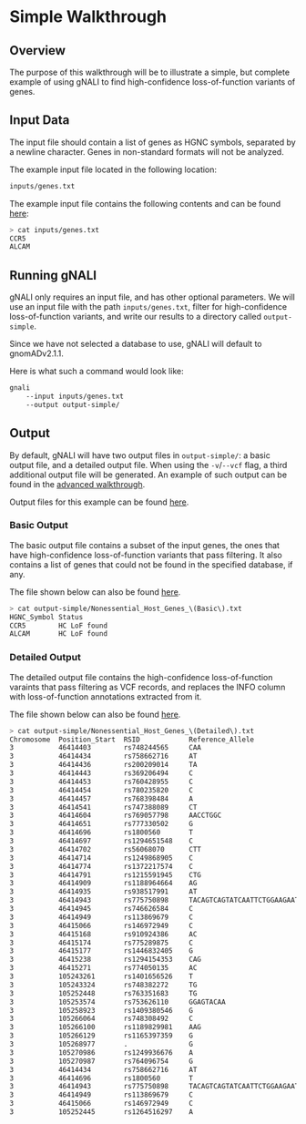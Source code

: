 # Simple Walkthrough #

## Overview ##

The purpose of this walkthrough will be to illustrate a simple, but complete example of using gNALI to find high-confidence loss-of-function variants of genes.

## Input Data ##

The input file should contain a list of genes as HGNC symbols, separated by a newline character. Genes in non-standard formats will not be analyzed.

The example input file located in the following location:

```bash
inputs/genes.txt
```

The example input file contains the following contents and can be found [here](https://github.com/phac-nml/gnali/blob/docs/examples/inputs/genes.txt):

```bash
> cat inputs/genes.txt
CCR5
ALCAM
```


## Running gNALI ##

gNALI only requires an input file, and has other optional parameters. We will use an input file with the path `inputs/genes.txt`, filter for high-confidence loss-of-function variants,  and write our results to a directory called `output-simple`.

Since we have not selected a database to use, gNALI will default to gnomADv2.1.1.

Here is what such a command would look like:

```bash
gnali
    --input inputs/genes.txt
    --output output-simple/
```



## Output ##

By default, gNALI will have two output files in `output-simple/`: a basic output file, and a detailed output file. When using the `-v`/`--vcf` flag, a third additional output file will be generated. An example of such output can be found in the [advanced walkthrough](advanced.md#vcf-output).

Output files for this example can be found [here](https://github.com/phac-nml/gnali/tree/docs/examples/outputs/output-simple).

### Basic Output ###

The basic output file contains a subset of the input genes, the ones that have high-confidence loss-of-function variants that pass filtering. It
also contains a list of genes that could not be found in the specified database, if any.

The file shown below can also be found [here](https://github.com/phac-nml/gnali/blob/docs/examples/outputs/output-simple/Nonessential_Host_Genes_(Basic).txt).

```bash
> cat output-simple/Nonessential_Host_Genes_\(Basic\).txt
HGNC_Symbol Status
CCR5        HC LoF found
ALCAM       HC LoF found
```


### Detailed Output ###

The detailed output file contains the high-confidence loss-of-function varaints that pass filtering as VCF records, and replaces the INFO column with loss-of-function annotations extracted from it.

The file shown below can also be found [here](https://github.com/phac-nml/gnali/blob/docs/examples/outputs/output-simple/Nonessential_Host_Genes_(Detailed).txt).

```bash
> cat output-simple/Nonessential_Host_Genes_\(Detailed\).txt
Chromosome	Position_Start	RSID	        Reference_Allele	                Alternate_Allele	Score	    Quality	LoF_Variant	LoF_Annotation                          HGNC_Symbol	Ensembl Code	    
3			46414403		rs748244565	    CAA	                                C	                2676.90	    PASS	-			frameshift_variant	    				CCR5		ENSG00000160791
3			46414434		rs758662716	    AT	                                A	                4280.25	    PASS	-			frameshift_variant	    				CCR5		ENSG00000160791
3			46414436		rs200209014	    TA	                                T	                58824.12	PASS	-			frameshift_variant	    				CCR5		ENSG00000160791
3			46414443		rs369206494	    C	                                A	                73505.83	PASS	A			stop_gained			    				CCR5		ENSG00000160791
3			46414453		rs760428955	    C	                                A	                2656.37	    PASS	A			stop_gained			    				CCR5		ENSG00000160791
3			46414454		rs780235820	    C	                                CA	                3750.42	    PASS	A			frameshift_variant	    				CCR5		ENSG00000160791
3			46414457		rs768398484	    A	                                T	                2699.39	    PASS	T			stop_gained			    				CCR5		ENSG00000160791
3			46414541		rs747388089	    CT	                                C	                6002.15	    PASS	-			frameshift_variant	    				CCR5		ENSG00000160791
3			46414604		rs769057798	    AACCTGGC	                        A	                2763.36	    PASS	-			frameshift_variant	    				CCR5		ENSG00000160791
3			46414651		rs777330502	    G	                                A	                25606.70	PASS	A			stop_gained			    				CCR5		ENSG00000160791
3			46414696		rs1800560	    T	                                A	                540878.23	PASS	A			stop_gained			    				CCR5		ENSG00000160791
3			46414697		rs1294651548	C	                                T	                5088.14	    PASS	T			stop_gained			    				CCR5		ENSG00000160791
3			46414702		rs56068070	    CTT	                                C	                19747.17	PASS	-			frameshift_variant	    				CCR5		ENSG00000160791
3			46414714		rs1249868905	C	                                CTA	                1526.36	    PASS	TA			frameshift_variant	    				CCR5		ENSG00000160791
3			46414774		rs1372217574	C	                                G	                950.36	    PASS	G			stop_gained			    				CCR5		ENSG00000160791
3			46414791		rs1215591945	CTG	                                C	                1355.36	    PASS	-			frameshift_variant	        			CCR5		ENSG00000160791
3			46414909		rs1188964664	AG	                                A	                712.37	    PASS	-			frameshift_variant	    				CCR5		ENSG00000160791
3			46414935		rs938517991	    AT	                                A	                9974.16	    PASS	-			frameshift_variant	    				CCR5		ENSG00000160791
3			46414943		rs775750898	    TACAGTCAGTATCAATTCTGGAAGAATTTCCAG	T	                74264261.52	PASS	-			frameshift_variant	    				CCR5		ENSG00000160791
3			46414945		rs746626584	    C	                                G	                74247720.02	PASS	G			stop_gained			    				CCR5		ENSG00000160791
3			46414949		rs113869679	    C	                                T	                74238735.71	PASS	T			stop_gained			    				CCR5		ENSG00000160791
3			46415066		rs146972949	    C	                                T	                120238.89	PASS	T			stop_gained			    				CCR5		ENSG00000160791
3			46415168		rs910924386	    AC	                                A	                156.36	    PASS	-			frameshift_variant	    				CCR5		ENSG00000160791
3			46415174		rs775289875	    C	                                T	                8429.37	    PASS	T			stop_gained			    				CCR5		ENSG00000160791
3			46415177		rs1446832405	G	                                T	                700.38	    PASS	T			stop_gained			    				CCR5		ENSG00000160791
3			46415238		rs1294154353	CAG	                                C	                1387.53	    PASS	-			frameshift_variant	    				CCR5		ENSG00000160791
3			46415271		rs774050135	    AC	                                A	                10605.94	PASS	-			frameshift_variant	    				CCR5		ENSG00000160791
3			105243261		rs1401656526	T	                                TAATGC	            3920.14	    PASS	AATGC		frameshift_variant	                    ALCAM		ENSG00000170017
3			105243324		rs748382272	    TG	                                T	                3638.37	    PASS	-			frameshift_variant	                    ALCAM		ENSG00000170017
3			105252448		rs763351683	    TG	                                T	                904.36	    PASS	-			frameshift_variant&splice_region_variantALCAM		ENSG00000170017
3			105253574		rs753626110	    GGAGTACAA	                        G	                26588.50	PASS	-			frameshift_variant	                    ALCAM		ENSG00000170017
3			105258923		rs1409380546	G	                                T	                230.36	    PASS	T			stop_gained	                            ALCAM		ENSG00000170017
3			105266064		rs748308492	    C	                                A	                7063.46	    PASS	A			stop_gained	                            ALCAM		ENSG00000170017
3			105266100		rs1189829981	AAG	                                A	                54.42	    PASS	-			frameshift_variant	                    ALCAM		ENSG00000170017
3			105266129		rs1165397359	G	                                T	                244.57	    PASS	T	        splice_donor_variant	                ALCAM		ENSG00000170017
3			105268977	    .	            G	                                T	                273.40	    PASS	T			stop_gained	                            ALCAM		ENSG00000170017
3			105270986		rs1249936676	A	                                G	                151.43	    PASS	G	        splice_acceptor_variant	                ALCAM		ENSG00000170017
3			105270987		rs764096754	    G	                                A	                1329.70	    PASS	A	        splice_acceptor_variant	                ALCAM		ENSG00000170017
3			46414434		rs758662716	    AT	                                A	                296.46	    PASS	-			frameshift_variant	    				CCR5		ENSG00000160791
3			46414696		rs1800560	    T	                                A	                16687.73	PASS	A			stop_gained			    				CCR5		ENSG00000160791
3			46414943		rs775750898	    TACAGTCAGTATCAATTCTGGAAGAATTTCCAG	T	                1947603.90	PASS	-			frameshift_variant	    				CCR5		ENSG00000160791
3			46414949		rs113869679	    C	                                T	                1942568.40	PASS	T			stop_gained			    				CCR5		ENSG00000160791
3			46415066		rs146972949	    C	                                T	                3449.38	    PASS	T			stop_gained			    				CCR5		ENSG00000160791
3			105252445		rs1264516297	A	                                T	                208.47	    PASS	T	        splice_acceptor_variant	                ALCAM		ENSG00000170017
```
